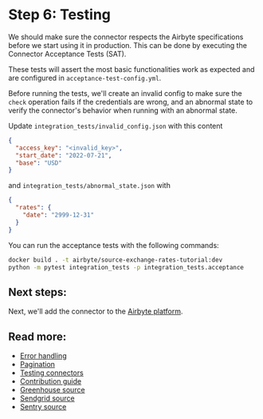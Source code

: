 # Step 6: Testing

We should make sure the connector respects the Airbyte specifications before we start using it in production.
This can be done by executing the Connector Acceptance Tests (SAT).

These tests will assert the most basic functionalities work as expected and are configured in `acceptance-test-config.yml`.

Before running the tests, we'll create an invalid config to make sure the `check` operation fails if the credentials are wrong, and an abnormal state to verify the connector's behavior when running with an abnormal state.

Update `integration_tests/invalid_config.json` with this content

```json
{
  "access_key": "<invalid_key>",
  "start_date": "2022-07-21",
  "base": "USD"
}
```

and `integration_tests/abnormal_state.json` with

```json
{
  "rates": {
    "date": "2999-12-31"
  }
}
```

You can run the acceptance tests with the following commands:

```bash
docker build . -t airbyte/source-exchange-rates-tutorial:dev
python -m pytest integration_tests -p integration_tests.acceptance
```

## Next steps:

Next, we'll add the connector to the [Airbyte platform](https://docs.airbyte.com/connector-development/tutorials/cdk-tutorial-python-http/use-connector-in-airbyte).

## Read more:

- [Error handling](../understanding-the-yaml-file/error-handling.md)
- [Pagination](../understanding-the-yaml-file/pagination.md)
- [Testing connectors](../../testing-connectors/README.md)
- [Contribution guide](../../../contributing-to-airbyte/README.md)
- [Greenhouse source](https://github.com/airbytehq/airbyte/tree/master/airbyte-integrations/connectors/source-greenhouse)
- [Sendgrid source](https://github.com/airbytehq/airbyte/tree/master/airbyte-integrations/connectors/source-sendgrid)
- [Sentry source](https://github.com/airbytehq/airbyte/tree/master/airbyte-integrations/connectors/source-sentry)